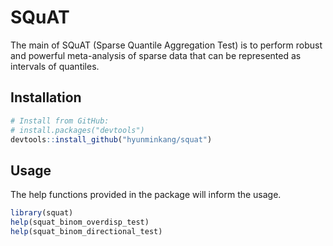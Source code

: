 # SQuAT

The main of SQuAT (Sparse Quantile Aggregation Test) is to perform
robust and powerful meta-analysis of sparse data that can be
represented as intervals of quantiles.

## Installation

```r
# Install from GitHub:
# install.packages("devtools")
devtools::install_github("hyunminkang/squat")
```

## Usage

The help functions provided in the package will inform the usage.

```r
library(squat)
help(squat_binom_overdisp_test)
help(squat_binom_directional_test)
```
